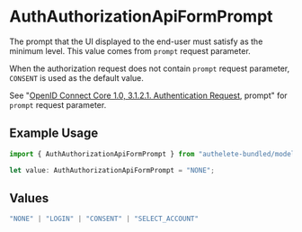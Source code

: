# AuthAuthorizationApiFormPrompt

The prompt that the UI displayed to the end-user must satisfy as the minimum level. This value comes from `prompt` request parameter.

When the authorization request does not contain `prompt` request parameter, `CONSENT` is used as the default value.

See "[OpenID Connect Core 1.0, 3.1.2.1. Authentication Request](https://openid.net/specs/openid-connect-core-1_0.html#AuthRequest), prompt" for `prompt` request parameter.


## Example Usage

```typescript
import { AuthAuthorizationApiFormPrompt } from "authelete-bundled/models/operations";

let value: AuthAuthorizationApiFormPrompt = "NONE";
```

## Values

```typescript
"NONE" | "LOGIN" | "CONSENT" | "SELECT_ACCOUNT"
```